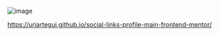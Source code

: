 ![image](https://github.com/user-attachments/assets/775a8b30-c852-4448-917b-b843b82b11f1)

https://uriartegui.github.io/social-links-profile-main-frontend-mentor/
